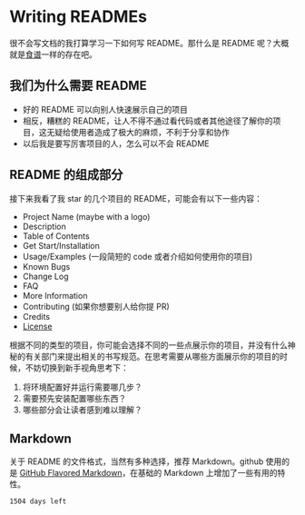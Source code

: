 # Writing READMEs

很不会写文档的我打算学习一下如何写 README。那什么是 README 呢？大概就是[食谱][1]一样的存在吧。

## 我们为什么需要 README

* 好的 README 可以向别人快速展示自己的项目
* 相反，糟糕的 README，让人不得不通过看代码或者其他途径了解你的项目，这无疑给使用者造成了极大的麻烦，不利于分享和协作
* 以后我是要写厉害项目的人，怎么可以不会 README

## README 的组成部分

接下来我看了我 star 的几个项目的 README，可能会有以下一些内容：

* Project Name (maybe with a logo)
* Description
* Table of Contents
* Get Start/Installation
* Usage/Examples (一段简短的 code 或者介绍如何使用你的项目)
* Known Bugs
* Change Log
* FAQ
* More Information
* Contributing (如果你想要别人给你提 PR)
* Credits
* [License][2]

根据不同的类型的项目，你可能会选择不同的一些点展示你的项目，并没有什么神秘的有关部门来提出相关的书写规范。在思考需要从哪些方面展示你的项目的时候，不妨切换到新手视角思考下：

1. 将环境配置好并运行需要哪几步？
2. 需要预先安装配置哪些东西？
3. 哪些部分会让读者感到难以理解？

## Markdown

关于 README 的文件格式，当然有多种选择，推荐 Markdown。github 使用的是 [GitHub Flavored Markdown][3]，在基础的 Markdown 上增加了一些有用的特性。

`1504 days left`

[1]:	http://www.food.com/recipe/best-banana-bread-2886#activity-feed
[2]:	http://choosealicense.com/ "Choose a license"
[3]:	https://guides.github.com/features/mastering-markdown/